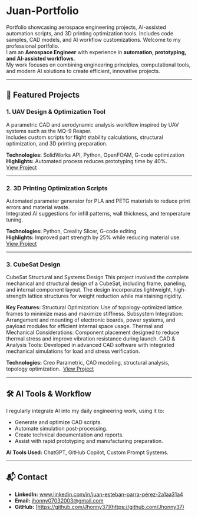# Juan-Portfolio
Portfolio showcasing aerospace engineering projects, AI-assisted automation scripts, and 3D printing optimization tools. Includes code samples, CAD models, and AI workflow customizations.
Welcome to my professional portfolio.  
I am an **Aerospace Engineer** with experience in **automation, prototyping, and AI-assisted workflows**.  
My work focuses on combining engineering principles, computational tools, and modern AI solutions to create efficient, innovative projects.

---

## 📂 Featured Projects

### 1. UAV Design & Optimization Tool
A parametric CAD and aerodynamic analysis workflow inspired by UAV systems such as the MQ-9 Reaper.  
Includes custom scripts for flight stability calculations, structural optimization, and 3D printing preparation.  

**Technologies:** SolidWorks API, Python, OpenFOAM, G-code optimization  
**Highlights:** Automated process reduces prototyping time by 40%.  
[View Project](https://github.com/Jhonny37/Juan-Portfolio/tree/main/UAV-Design)

---


### 2. 3D Printing Optimization Scripts
Automated parameter generator for PLA and PETG materials to reduce print errors and material waste.  
Integrated AI suggestions for infill patterns, wall thickness, and temperature tuning.

**Technologies:** Python, Creality Slicer, G-code editing  
**Highlights:** Improved part strength by 25% while reducing material use.  
[View Project](https://github.com/Jhonny37/Juan-Portfolio/tree/main/Parameters-PLA) 

---

### 3. CubeSat Design
CubeSat Structural and Systems Design
This project involved the complete mechanical and structural design of a CubeSat, including frame, paneling, and internal component layout. The design incorporates lightweight, high-strength lattice structures for weight reduction while maintaining rigidity.

**Key Features:**
Structural Optimization: Use of topology-optimized lattice frames to minimize mass and maximize stiffness.
Subsystem Integration: Arrangement and mounting of electronic boards, power systems, and payload modules for efficient internal space usage.
Thermal and Mechanical Considerations: Component placement designed to reduce thermal stress and improve vibration resistance during launch.
CAD & Analysis Tools: Developed in advanced CAD software with integrated mechanical simulations for load and stress verification.

**Technologies:** Creo Parametric, CAD modeling, structural analysis, topology optimization..
[View Project](https://github.com/Jhonny37/Juan-Portfolio/tree/main/CubeSat-Design)

---


## 🛠 AI Tools & Workflow
I regularly integrate AI into my daily engineering work, using it to:
- Generate and optimize CAD scripts.
- Automate simulation post-processing.
- Create technical documentation and reports.
- Assist with rapid prototyping and manufacturing preparation.

**AI Tools Used:** ChatGPT, GitHub Copilot, Custom Prompt Systems.

---

## 📬 Contact
- **LinkedIn:** www.linkedin.com/in/juan-esteban-parra-pérez-2a1aa31a4
- **Email:** jhonny07032003@gmail.com
- **GitHub:** [https://github.com/Jhonny37](https://github.com/Jhonny37)

